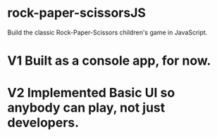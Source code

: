 # rock-paper-scissorsJS

Build the classic Rock-Paper-Scissors children's game in JavaScript.

# V1 Built as a console app, for now.

# V2 Implemented Basic UI so anybody can play, not just developers.